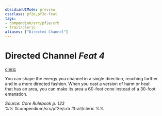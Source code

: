 ```yaml
---
obsidianUIMode: preview
cssclass: pf2e,pf2e-feat
tags:
- compendium/src/pf2e/crb
- trait/cleric
aliases: ["Directed Channel"]
---
```

# Directed Channel  *Feat 4*  
[cleric](/rules/traits/cleric.md)  


You can shape the energy you channel in a single direction, reaching farther and in a more directed fashion. When you cast a version of harm or heal that has an area, you can make its area a 60-foot cone instead of a 30-foot emanation.

*Source: Core Rulebook p. 123*  
%% #compendium/src/pf2e/crb #trait/cleric %%